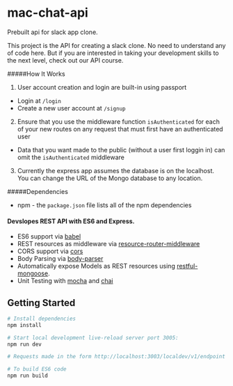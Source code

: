# mac-chat-api
Prebuilt api for slack app clone.

This project is the API for creating a slack clone.  No need to understand any of code here.  But if you are interested in taking
your development skills to the next level, check out our API course.

#####How It Works

1.  User account creation and login are built-in using passport
  *  Login at `/login`
  *  Create a new user account at `/signup`
2.  Ensure that you use the middleware function `isAuthenticated` for each of your new routes on any request that must first have an authenticated user
  *  Data that you want made to the public (without a user first loggin in) can omit the `isAuthenticated` middleware
3.  Currently the express app assumes the database is on the localhost. You can change the URL of the Mongo database to any location.

#####Dependencies
*  npm - the `package.json` file lists all of the npm dependencies

#### Devslopes REST API with ES6 and Express.

- ES6 support via [babel](https://babeljs.io)
- REST resources as middleware via [resource-router-middleware](https://github.com/developit/resource-router-middleware)
- CORS support via [cors](https://github.com/troygoode/node-cors)
- Body Parsing via [body-parser](https://github.com/expressjs/body-parser)
- Automatically expose Models as REST resources using [restful-mongoose](https://git.io/restful-mongoose).
- Unit Testing with [mocha](https://github.com/mochajs/mocha) and [chai](https://github.com/chaijs/chail)

Getting Started
---------------

```sh
# Install dependencies
npm install

# Start local development live-reload server port 3005:
npm run dev

# Requests made in the form http://localhost:3003/localdev/v1/endpoint

# To build ES6 code
npm run build

```
